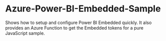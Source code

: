 # Azure-Power-BI-Embedded-Sample
Shows how to setup and configure Power BI Embedded quickly.  It also provides an Azure Function to get the Embedded tokens for a pure JavaScript sample.
